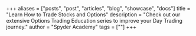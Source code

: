 +++
aliases = ["posts", "post", "articles", "blog", "showcase", "docs"]
title = "Learn How to Trade Stocks and Options"
description = "Check out our extensive Options Trading Education series to improve your Day Trading journey."
author = "Spyder Academy"
tags = [""]
+++
